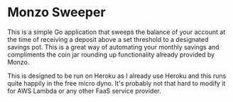 # Monzo Sweeper

This is a simple Go application that sweeps the balance of your account at the time of receiving a deposit above a set threshold to a designated savings pot. This is a great way of automating your monthly savings and compliments the coin jar rounding up functionality already provided by Monzo.

This is designed to be run on Heroku as I already use Heroku and this runs quite happily in the free micro dyno. It's probably not that hard to modify it for AWS Lambda or any other FaaS service provider.
